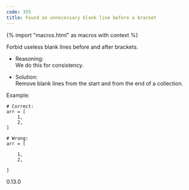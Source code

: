 ```yaml
---
code: 355
title: Found an unnecessary blank line before a bracket
---
```


{% import "macros.html" as macros with context %}

Forbid useless blank lines before and after brackets.

  - Reasoning:  
    We do this for consistency.

  - Solution:  
    Remove blank lines from the start and from the end of a collection.

Example:

    # Correct:
    arr = [
        1,
        2,
    ]
    
    # Wrong:
    arr = [
    
        1,
        2,
    
    ]

<div class="versionadded">

0.13.0

</div>